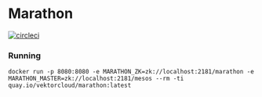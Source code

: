 # Marathon

[![circleci][circleci]](https://circleci.com/gh/vektorcloud/marathon)


### Running

    docker run -p 8080:8080 -e MARATHON_ZK=zk://localhost:2181/marathon -e MARATHON_MASTER=zk://localhost:2181/mesos --rm -ti quay.io/vektorcloud/marathon:latest


[circleci]: https://img.shields.io/circleci/build/gh/vektorcloud/marathon?color=1dd6c9&logo=CircleCI&logoColor=1dd6c9&style=for-the-badge "marathon"
